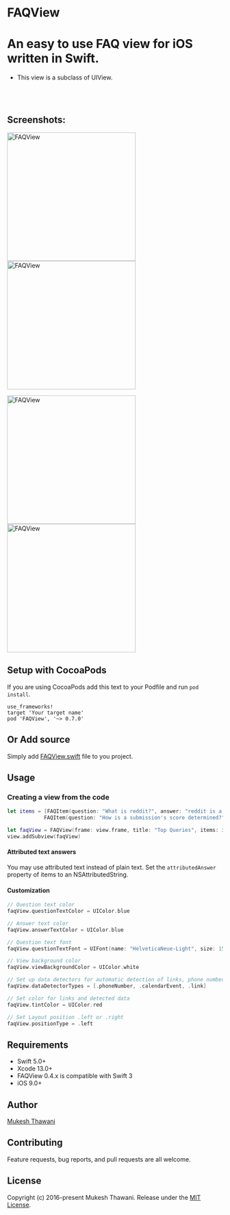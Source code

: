 # FAQView

# An easy to use FAQ view for iOS written in Swift.

* This view is a subclass of UIView.

<br>
<br>

## Screenshots:

<img
src='https://github.com/X901/FAQView/blob/master/Demo/graphics/screenshot-Dark.png' width='300' alt='FAQView'><img
src='https://github.com/X901/FAQView/blob/master/Demo/graphics/screenshot-Light.png' width='300' alt='FAQView'>

<img
src='https://github.com/X901/FAQView/blob/master/Demo/graphics/screenshot-RTL%20Dark.png' width='300' alt='FAQView'><img
src='https://github.com/X901/FAQView/blob/master/Demo/graphics/screenshot-RTL%20Light.png' width='300' alt='FAQView'>


## Setup with CocoaPods

If you are using CocoaPods add this text to your Podfile
and run `pod install`.

    use_frameworks!
    target 'Your target name'
    pod 'FAQView', '~> 0.7.0'

## Or Add source

Simply add
[FAQView.swift](https://github.com/mukeshthawani/FAQView/blob/master/Source/FAQView.swift) file to you project.

## Usage

### Creating a view from the code

```Swift
let items = [FAQItem(question: "What is reddit?", answer: "reddit is a source for what's new and popular on the web."),
            FAQItem(question: "How is a submission's score determined?", answer: "A submission's score is simply the number of upvotes minus the number of downvotes.")]

let faqView = FAQView(frame: view.frame, title: "Top Queries", items: items)
view.addSubview(faqView)
```
#### Attributed text answers

You may use attributed text instead of plain text. Set the ```attributedAnswer``` property of items to an NSAttributedString. 



#### Customization
```Swift
// Question text color  
faqView.questionTextColor = UIColor.blue

// Answer text color
faqView.answerTextColor = UIColor.blue

// Question text font
faqView.questionTextFont = UIFont(name: "HelveticaNeue-Light", size: 15)

// View background color
faqView.viewBackgroundColor = UIColor.white

// Set up data detectors for automatic detection of links, phone numbers, etc., contained within the answer text.
faqView.dataDetectorTypes = [.phoneNumber, .calendarEvent, .link]

// Set color for links and detected data
faqView.tintColor = UIColor.red

// Set Layout position .left or .right
faqView.positionType = .left


```

## Requirements

- Swift 5.0+
- Xcode 13.0+
- FAQView 0.4.x is compatible with Swift 3
- iOS 9.0+

## Author

[Mukesh Thawani](http://twitter.com/MukeshThawani)

## Contributing

Feature requests, bug reports, and pull requests are all welcome.

## License

Copyright (c) 2016-present Mukesh Thawani. Release under the [MIT License](License).
